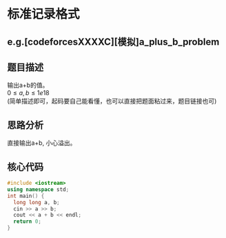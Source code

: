 # 标准记录格式
## e.g.[codeforcesXXXXC][模拟]a_plus_b_problem
## 题目描述
输出a+b的值。</br>
$0\le a,b\le 1e18$ </br>
(简单描述即可，起码要自己能看懂，也可以直接把题面粘过来，题目链接也可)
## 思路分析
直接输出a+b, 小心溢出。
## 核心代码
``` c++
#include <iostream>
using namespace std;
int main() {
  long long a, b;
  cin >> a >> b;
  cout << a + b << endl;
  return 0;
}
```

